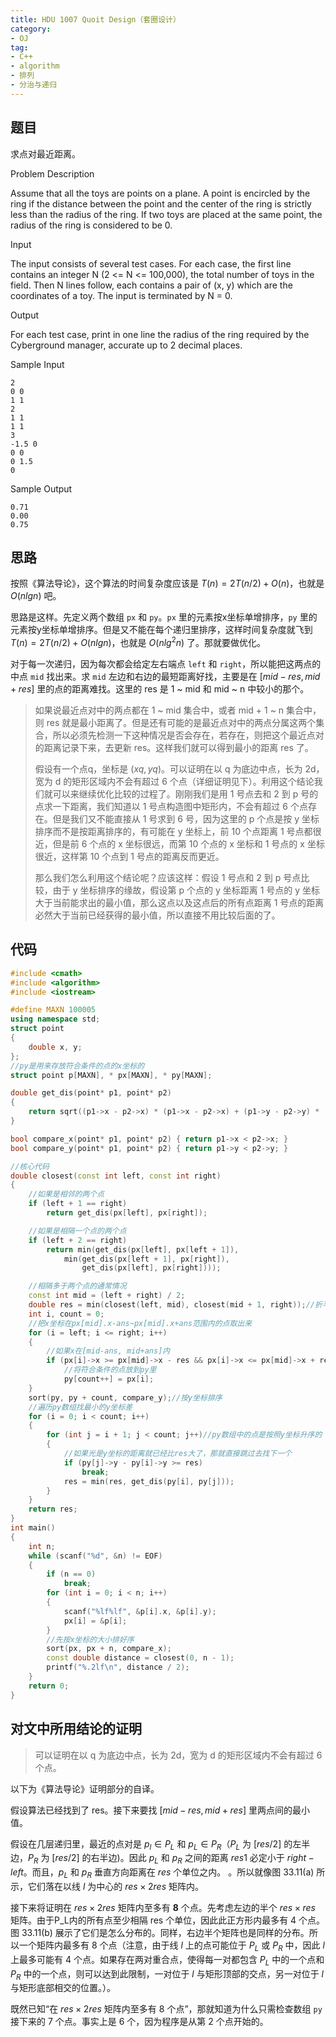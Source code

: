 ```yaml
---
title: HDU 1007 Quoit Design（套圈设计）
category: 
- OJ
tag: 
- C++
- algorithm
- 排列
- 分治与递归
---
```

## 题目

求点对最近距离。

<!-- more -->

Problem Description

Assume that all the toys are points on a plane. A point is encircled by the ring if the distance between the point and the center of the ring is strictly less than the radius of the ring. If two toys are placed at the same point, the radius of the ring is considered to be 0.

Input

The input consists of several test cases. For each case, the first line contains an integer N (2 <= N <= 100,000), the total number of toys in the field. Then N lines follow, each contains a pair of (x, y) which are the coordinates of a toy. The input is terminated by N = 0.

Output

For each test case, print in one line the radius of the ring required by the Cyberground manager, accurate up to 2 decimal places.

Sample Input

```
2
0 0
1 1
2
1 1
1 1
3
-1.5 0
0 0
0 1.5
0
```

Sample Output

```
0.71
0.00
0.75
```

## 思路

按照《算法导论》，这个算法的时间复杂度应该是 $T(n) = 2T(n/2) + O(n)$，也就是 $O(nlgn)$ 吧。

思路是这样。先定义两个数组 `px` 和 `py`。`px` 里的元素按x坐标单增排序，`py` 里的元素按y坐标单增排序。但是又不能在每个递归里排序，这样时间复杂度就飞到 $T(n) = 2T(n/2) + O(nlgn)$，也就是 $O(nlg^2n)$ 了。那就要做优化。

对于每一次递归，因为每次都会给定左右端点 `left` 和 `right`，所以能把这两点的中点 `mid` 找出来。求 `mid` 左边和右边的最短距离好找，主要是在 $[mid-res, mid+res]$ 里的点的距离难找。这里的 res 是 1 ~ mid 和 mid ~ n 中较小的那个。

>如果说最近点对中的两点都在 1 ~ mid 集合中，或者 mid + 1 ~ n 集合中，则 res 就是最小距离了。但是还有可能的是最近点对中的两点分属这两个集合，所以必须先检测一下这种情况是否会存在，若存在，则把这个最近点对的距离记录下来，去更新 res。这样我们就可以得到最小的距离 res 了。
>
>假设有一个点q，坐标是 $(xq, yq)$。可以证明在以 q 为底边中点，长为 2d，宽为 d 的矩形区域内不会有超过 6 个点（详细证明见下）。利用这个结论我们就可以来继续优化比较的过程了。刚刚我们是用 1 号点去和 2 到 p 号的点求一下距离，我们知道以 1 号点构造图中矩形内，不会有超过 6 个点存在。但是我们又不能直接从 1 号求到 6 号，因为这里的 p 个点是按 y 坐标排序而不是按距离排序的，有可能在 y 坐标上，前 10 个点距离 1 号点都很近，但是前 6 个点的 x 坐标很远，而第 10 个点的 x 坐标和 1 号点的 x 坐标很近，这样第 10 个点到 1 号点的距离反而更近。
>
>那么我们怎么利用这个结论呢？应该这样：假设 1 号点和 2 到 p 号点比较，由于 y 坐标排序的缘故，假设第 p 个点的 y 坐标距离 1 号点的 y 坐标大于当前能求出的最小值，那么这点以及这点后的所有点距离 1 号点的距离必然大于当前已经获得的最小值，所以直接不用比较后面的了。

## 代码

```C++
#include <cmath>
#include <algorithm>
#include <iostream>

#define MAXN 100005
using namespace std;
struct point
{
    double x, y;
};
//py是用来存放符合条件的点的x坐标的
struct point p[MAXN], * px[MAXN], * py[MAXN];

double get_dis(point* p1, point* p2)
{
    return sqrt((p1->x - p2->x) * (p1->x - p2->x) + (p1->y - p2->y) * (p1->y - p2->y));
}

bool compare_x(point* p1, point* p2) { return p1->x < p2->x; }
bool compare_y(point* p1, point* p2) { return p1->y < p2->y; }

//核心代码
double closest(const int left, const int right)
{
    //如果是相邻的两个点
    if (left + 1 == right)
        return get_dis(px[left], px[right]);

    //如果是相隔一个点的两个点
    if (left + 2 == right)
        return min(get_dis(px[left], px[left + 1]),
            min(get_dis(px[left + 1], px[right]),
                get_dis(px[left], px[right])));

    //相隔多于两个点的通常情况
    const int mid = (left + right) / 2;
    double res = min(closest(left, mid), closest(mid + 1, right));//折半递归求解
    int i, count = 0;
    //把x坐标在px[mid].x-ans~px[mid].x+ans范围内的点取出来
    for (i = left; i <= right; i++)
    {
        //如果x在[mid-ans, mid+ans]内
        if (px[i]->x >= px[mid]->x - res && px[i]->x <= px[mid]->x + res)
            //将符合条件的点放到py里
            py[count++] = px[i];
    }
    sort(py, py + count, compare_y);//按y坐标排序
    //遍历py数组找最小的y坐标差
    for (i = 0; i < count; i++)
    {
        for (int j = i + 1; j < count; j++)//py数组中的点是按照y坐标升序的
        {
            //如果光是y坐标的距离就已经比res大了，那就直接跳过去找下一个
            if (py[j]->y - py[i]->y >= res)
                break;
            res = min(res, get_dis(py[i], py[j]));
        }
    }
    return res;
}
int main()
{
    int n;
    while (scanf("%d", &n) != EOF)
    {
        if (n == 0)
            break;
        for (int i = 0; i < n; i++)
        {
            scanf("%lf%lf", &p[i].x, &p[i].y);
            px[i] = &p[i];
        }
        //先按x坐标的大小排好序
        sort(px, px + n, compare_x);
        const double distance = closest(0, n - 1);
        printf("%.2lf\n", distance / 2);
    }
    return 0;
}
```

## 对文中所用结论的证明

> 可以证明在以 q 为底边中点，长为 2d，宽为 d 的矩形区域内不会有超过 6 个点。

以下为《算法导论》证明部分的自译。

假设算法已经找到了 res。接下来要找 $[mid-res, mid+res]$ 里两点间的最小值。

假设在几层递归里，最近的点对是 $p_l\in P_L$ 和 $p_L\in P_R$（$P_L$ 为 $[res/2]$ 的左半边，$P_R$ 为 $[res/2]$ 的右半边)。因此 $p_L$ 和 $p_R$ 之间的距离 $res1$ 必定小于 $right - left$。而且，$p_L$ 和 $p_R$ 垂直方向距离在 $res$ 个单位之内。
。所以就像图 33.11(a) 所示，它们落在以线 $l$ 为中心的 $res \times 2res$ 矩阵内。

接下来将证明在 $res \times 2res$ 矩阵内至多有 **8** 个点。先考虑左边的半个 $res \times res$ 矩阵。由于P_L内的所有点至少相隔 res 个单位，因此此正方形内最多有 4 个点。图 33.11(b) 展示了它们是怎么分布的。同样，右边半个矩阵也是同样的分布。所以一个矩阵内最多有 8 个点（注意，由于线 $l$ 上的点可能位于 $P_L$ 或 $P_R$ 中，因此 $l$ 上最多可能有 4 个点。如果存在两对重合点，使得每一对都包含 $P_L$ 中的一个点和 $P_R$ 中的一个点，则可以达到此限制，一对位于 $l$ 与矩形顶部的交点，另一对位于 $l$ 与矩形底部相交的位置。）。

既然已知“在 $res \times 2res$ 矩阵内至多有 8 个点”，那就知道为什么只需检查数组 `py` 接下来的 7 个点。事实上是 6 个，因为程序是从第 2 个点开始的。
